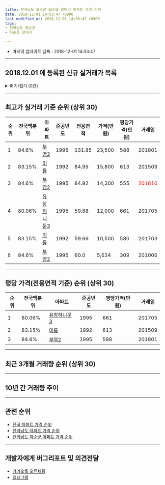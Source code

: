 ```yaml
---
title: 전라남도 화순군 화순읍 광덕리 아파트 가격 순위
date: 2018-12-01 14:03:47 +0900
last_modified_at: 2018-12-01 14:03:47 +0900
tags:
- 전라남도 화순군
- 화순읍 광덕리

---
```


* 마지막 업데이트 날짜 : 2018-12-01 14:03:47

---

## 2018.12.01 에 등록된 신규 실거래가 목록

<details>
<summary>펴기/접기 (0건)</summary>
<div markdown="1">

|아파트|전국백분위|준공년도|전용면적|가격(만원)|평당가격(만원)|거래일|
|---|---|---|---|---|---|---|
|없음|||||||


</div>
</details>

---

## 최고가 실거래 기준 순위 (상위 30)


|순위|전국백분위|아파트|준공년도|전용면적|가격(만원)|평당가격(만원)|거래일|
|---|---|---|---|---|---|---|---|
|1|84.6%|[부영2](https://search.naver.com/search.naver?query=%EC%A0%84%EB%9D%BC%EB%82%A8%EB%8F%84+%ED%99%94%EC%88%9C%EA%B5%B0+%ED%99%94%EC%88%9C%EC%9D%8D+%EA%B4%91%EB%8D%95%EB%A6%AC+%EB%B6%80%EC%98%812)|1995|131.85|23,500|588|201801|
|2|83.15%|[미륭](https://search.naver.com/search.naver?query=%EC%A0%84%EB%9D%BC%EB%82%A8%EB%8F%84+%ED%99%94%EC%88%9C%EA%B5%B0+%ED%99%94%EC%88%9C%EC%9D%8D+%EA%B4%91%EB%8D%95%EB%A6%AC+%EB%AF%B8%EB%A5%AD)|1992|84.95|15,800|613|201509|
|3|84.6%|[부영2](https://search.naver.com/search.naver?query=%EC%A0%84%EB%9D%BC%EB%82%A8%EB%8F%84+%ED%99%94%EC%88%9C%EA%B5%B0+%ED%99%94%EC%88%9C%EC%9D%8D+%EA%B4%91%EB%8D%95%EB%A6%AC+%EB%B6%80%EC%98%812)|1995|84.92|14,300|555|<span style="color:red">201810</span>|
|4|80.06%|[유창허니문3](https://search.naver.com/search.naver?query=%EC%A0%84%EB%9D%BC%EB%82%A8%EB%8F%84+%ED%99%94%EC%88%9C%EA%B5%B0+%ED%99%94%EC%88%9C%EC%9D%8D+%EA%B4%91%EB%8D%95%EB%A6%AC+%EC%9C%A0%EC%B0%BD%ED%97%88%EB%8B%88%EB%AC%B83)|1995|59.88|12,000|661|201705|
|5|83.15%|[미륭](https://search.naver.com/search.naver?query=%EC%A0%84%EB%9D%BC%EB%82%A8%EB%8F%84+%ED%99%94%EC%88%9C%EA%B5%B0+%ED%99%94%EC%88%9C%EC%9D%8D+%EA%B4%91%EB%8D%95%EB%A6%AC+%EB%AF%B8%EB%A5%AD)|1992|59.66|10,500|580|201703|
|6|84.6%|[부영2](https://search.naver.com/search.naver?query=%EC%A0%84%EB%9D%BC%EB%82%A8%EB%8F%84+%ED%99%94%EC%88%9C%EA%B5%B0+%ED%99%94%EC%88%9C%EC%9D%8D+%EA%B4%91%EB%8D%95%EB%A6%AC+%EB%B6%80%EC%98%812)|1995|60.0|5,634|309|201006|


---

## 평당 가격(전용면적 기준) 순위 (상위 30)


|순위|전국백분위|아파트|준공년도|평당가격(만원)|거래일|
|---|---|---|---|---|---|
|1|80.06%|[유창허니문3](https://search.naver.com/search.naver?query=%EC%A0%84%EB%9D%BC%EB%82%A8%EB%8F%84+%ED%99%94%EC%88%9C%EA%B5%B0+%ED%99%94%EC%88%9C%EC%9D%8D+%EA%B4%91%EB%8D%95%EB%A6%AC+%EC%9C%A0%EC%B0%BD%ED%97%88%EB%8B%88%EB%AC%B83)|1995|661|201705|
|2|83.15%|[미륭](https://search.naver.com/search.naver?query=%EC%A0%84%EB%9D%BC%EB%82%A8%EB%8F%84+%ED%99%94%EC%88%9C%EA%B5%B0+%ED%99%94%EC%88%9C%EC%9D%8D+%EA%B4%91%EB%8D%95%EB%A6%AC+%EB%AF%B8%EB%A5%AD)|1992|613|201509|
|3|84.6%|[부영2](https://search.naver.com/search.naver?query=%EC%A0%84%EB%9D%BC%EB%82%A8%EB%8F%84+%ED%99%94%EC%88%9C%EA%B5%B0+%ED%99%94%EC%88%9C%EC%9D%8D+%EA%B4%91%EB%8D%95%EB%A6%AC+%EB%B6%80%EC%98%812)|1995|588|201801|


---

## 최근 3개월 거래량 순위 (상위 30)


<div style="width:100%;">
    <canvas id="deal_count_ranking" height="250"></canvas>
</div>


<script>
new Chart(document.getElementById("deal_count_ranking"), {
    type: 'horizontalBar',
    data: {
        labels: ['유창허니문3', '부영2', '미륭'],
        datasets: [{
            label: '실거래 수',
            data: [1, 1, 1],
            borderColor: "rgba(255, 0, 128, 1)",
            backgroundColor: "rgba(255, 0, 128, 0.5)",
            fill: false,
        }]
    },
    options: {
        responsive: true,
        title: {
            display: true,
            text: '최근 3개월 거래량 순위'
        },
        tooltips: {
            mode: 'index',
            intersect: false,
            callbacks: {
                title: function(tooltipItems, data) {
                    return "실거래 수:";
                },
                label: function(tooltipItem, data) {
                    return data.labels[tooltipItem.index] + ": " + tooltipItem.xLabel;
                }
            }
        },
        hover: {
            mode: 'nearest',
            intersect: true
        },
        scales: {
            xAxes: [{
                display: true,
                scaleLabel: {
                    display: true,
                    labelString: '실거래 수'
                },
                ticks: {
                    suggestedMin: 0,
                }
            }],
            yAxes: [{
                display: true,
                ticks: {
                    autoSkip: false,
                    callback: function(value, index, values) {
                        if (value.length > 15)
                            return value.substr(0, 13) + "...";
                        else
                            return value;
                    }
                },
                scaleLabel: {
                    display: false,
                }
            }]
        }
    }
});

</script>


---

## 10년 간 거래량 추이


<div style="width:100%;">
    <canvas id="deal_progress" height="250"></canvas>
</div>

<script>
new Chart(document.getElementById("deal_progress"), {
    type: 'line',
    data: {
        labels: ['200812','200901','200902','200903','200904','200905','200906','200907','200908','200909','200910','200911','200912','201001','201002','201003','201004','201005','201006','201007','201008','201009','201010','201011','201012','201101','201102','201103','201104','201105','201106','201107','201108','201109','201110','201111','201112','201201','201202','201203','201204','201205','201206','201207','201208','201209','201210','201211','201212','201301','201302','201303','201304','201305','201306','201307','201308','201309','201310','201311','201312','201401','201402','201403','201404','201405','201406','201407','201408','201409','201410','201411','201412','201501','201502','201503','201504','201505','201506','201507','201508','201509','201510','201511','201512','201601','201602','201603','201604','201605','201606','201607','201608','201609','201610','201611','201612','201701','201702','201703','201704','201705','201706','201707','201708','201709','201710','201711','201712','201801','201802','201803','201804','201805','201806','201807','201808','201809','201810','201811','201812'],
        datasets: [{
            label: '실거래 수',
            pointRadius: 1,
            data: [2, 4, 5, 4, 1, 2, 4, 1, 3, 4, 3, 3, 4, 3, 4, 5, 2, 2, 2, 3, 3, 3, 7, 2, 6, 1, 5, 6, 4, 3, 2, 4, 2, 2, 6, 2, 2, 1, 2, 0, 5, 1, 0, 0, 3, 1, 2, 5, 0, 2, 2, 2, 6, 4, 6, 2, 3, 2, 4, 1, 5, 3, 1, 3, 3, 3, 0, 4, 3, 3, 3, 1, 5, 2, 3, 3, 5, 6, 1, 4, 3, 6, 2, 0, 3, 0, 4, 4, 3, 1, 3, 0, 3, 2, 6, 3, 2, 3, 2, 3, 1, 4, 5, 2, 2, 2, 4, 1, 4, 3, 2, 8, 7, 4, 3, 1, 2, 3, 3, 0, 0],
            borderColor: "rgba(255, 201, 14, 1)",
            backgroundColor: "rgba(255, 201, 14, 0.5)",
            fill: true,
        }]
    },
    options: {
        responsive: true,
        title: {
            display: true,
            text: '10년간 거래량 추이'
        },
        tooltips: {
            mode: 'index',
            intersect: false,
        },
        hover: {
            mode: 'nearest',
            intersect: true
        },
        scales: {
            xAxes: [{
                display: true,
                scaleLabel: {
                    display: true,
                    labelString: '년/월'
                }
            }],
            yAxes: [{
                display: true,
                ticks: {
                    suggestedMin: 0,
                },
                scaleLabel: {
                    display: true,
                    labelString: '실거래 수'
                }
            }]
        }
    }
});

</script>


---

## 관련 순위

- [전국 아파트 가격 순위](https://inasie.github.io/apt-ranking/전국)
- [전라남도 아파트 가격 순위](https://inasie.github.io/apt-ranking/전라남도)
- [전라남도 화순군 아파트 가격 순위](https://inasie.github.io/apt-ranking/전라남도-화순군)


---

## 개발자에게 버그리포트 및 의견전달

- [카카오톡 오픈채팅](https://open.kakao.com/o/gLJUAP4)
- [텔레그램](https://t.me/inasie)

